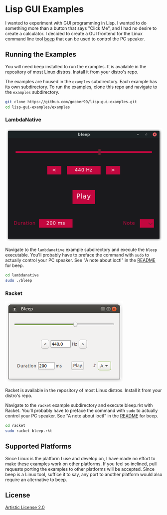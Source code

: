 # Lisp GUI Examples

I wanted to experiment with GUI programming in Lisp. I wanted to do something
more than a button that says "Click Me", and I had no desire to create a
calculator. I decided to create a GUI frontend for the Linux command line tool
[beep](https://github.com/johnath/beep) that can be used to control the PC
speaker.

## Running the Examples

You will need beep installed to run the examples. It is available in the
repository of most Linux distros. Install it from your distro's repo.

The examples are housed in the `examples` subdirectory. Each example has its
own subdirectory. To run the examples, clone this repo and navigate to the
`examples` subdirectory.

```bash
git clone https://github.com/goober99/lisp-gui-examples.git
cd lisp-gui-examples/examples
```

### LambdaNative

![Screenshot](screenshots/lambdanative.png?raw=true "LambdaNative screenshot")

Navigate to the `lambdanative` example subdirectory and execute the `bleep`
executable. You'll probably have to preface the command with `sudo` to actually
control your PC speaker. See "A note about ioctl" in the
[README](https://github.com/johnath/beep) for beep.

```bash
cd lambdanative
sudo ./bleep
```

### Racket

![Screenshot](screenshots/racket.png?raw=true "Racket screenshot")

Racket is available in the repository of most Linux distros. Install it from
your distro's repo.

Navigate to the `racket` example subdirectory and execute bleep.rkt with
Racket. You'll probably have to preface the command with `sudo` to actually
control your PC speaker. See "A note about ioctl" in the
[README](https://github.com/johnath/beep) for beep.

```bash
cd racket
sudo racket bleep.rkt
```

## Supported Platforms
Since Linux is the platform I use and develop on, I have made no effort to make
these examples work on other platforms. If you feel so inclined, pull requests
porting the examples to other platforms will be accepted. Since beep is a Linux
tool, suffice it to say, any port to another platform would also require an
alternative to beep.

## License
[Artistic License 2.0](https://www.perlfoundation.org/artistic-license-20.html)
